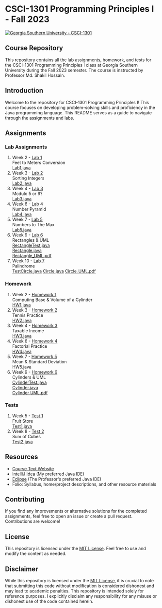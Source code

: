 # CSCI-1301 Programming Principles I - Fall 2023
[![Georgia Southern University - CSCI-1301](https://img.shields.io/badge/Georgia_Southern_University-CSCI--1301-b3935d?style=for-the-badge)](https://georgiasouthern.edu)
## Course Repository
This repository contains all the lab assignments, homework, and tests for the CSCI-1301 Programming Principles I class at Georgia Southern University during the Fall 2023 semester. The course is instructed by Professor Md. Shakil Hossain.

## Introduction
Welcome to the repository for CSCI-1301 Programming Principles I! This course focuses on developing problem-solving skills and proficiency in the Java programming language. This README serves as a guide to navigate through the assignments and labs.

## Assignments
### Lab Assignments
1. Week 2 - [Lab 1](Week2/src/main/java/homework/Lab1.java)<br />
   Feet to Meters Conversion<br />
   [Lab1.java](Week2/src/main/java/homework/Lab1.java)
2. Week 3 - [Lab 2](Week3/src/main/java/homework/Lab2.java)<br />
   Sorting Integers<br />
   [Lab2.java](Week3/src/main/java/homework/Lab2.java)
3. Week 4 - [Lab 3](Week4/src/main/java/homework/Lab3.java)<br />
   Modulo 5 or 6?<br />
   [Lab3.java](Week4/src/main/java/homework/Lab3.java)
4. Week 6 - [Lab 4](Week6/src/main/java/homework/Lab4.java)<br />
   Number Pyramid<br />
   [Lab4.java](Week6/src/main/java/homework/Lab4.java)
5. Week 7 - [Lab 5](Week7/src/main/java/homework/Lab5.java)<br />
   Numbers to The Max<br />
   [Lab5.java](Week7/src/main/java/homework/Lab5.java)
6. Week 9 - [Lab 6](Week9/src/main/java/homework/RectangleTest.java)<br />
   Rectangles & UML<br />
   [RectangleTest.java](Week9/src/main/java/homework/RectangleTest.java)<br />
   [Rectangle.java](Week9/src/main/java/homework/Rectangle.java)<br />
   [Rectangle_UML.pdf](Week9/src/main/java/homework/Rectangle_UML.pdf)<br />
7. Week 10 - [Lab 7](Week10/src/main/java/homework/TestCircle.java)<br />
   Palindrome<br />
   [TestCircle.java](Week10/src/main/java/homework/TestCircle.java)
   [Circle.java](Week10/src/main/java/homework/Circle.java)
   [Circle_UML.pdf](Week10/src/main/java/homework/Circle_UML.pdf)

### Homework
1. Week 2 - [Homework 1](Week2/src/main/java/homework/HW1.java)<br />
   Computing Base & Volume of a Cylinder<br />
   [HW1.java](Week2/src/main/java/homework/HW1.java)
2. Week 3 - [Homework 2](Week3/src/main/java/homework/HW2.java)<br />
   Tennis Practice<br />
   [HW2.java](Week3/src/main/java/homework/HW2.java)
3. Week 4 - [Homework 3](Week4/src/main/java/homework/HW3.java)<br />
   Taxable Income<br />
   [HW3.java](Week4/src/main/java/homework/HW3.java)
4. Week 6 - [Homework 4](Week6/src/main/java/homework/HW4.java)<br />
   Factorial Practice<br />
   [HW4.java](Week6/src/main/java/homework/HW4.java)
5. Week 7 - [Homework 5](Week7/src/main/java/homework/HW5.java)<br />
   Mean & Standard Deviation<br />
   [HW5.java](Week7/src/main/java/homework/HW5.java)
6. Week 9 - [Homework 6](Week9/src/main/java/homework/CylinderTest.java)<br />
   Cylinders & UML<br />
   [CylinderTest.java](Week9/src/main/java/homework/CylinderTest.java)<br />
   [Cylinder.java](Week9/src/main/java/homework/Cylinder.java)<br />
   [Cylinder UML.pdf](Week9/src/main/java/homework/Cylinder_UML.pdf)<br />

### Tests
1. Week 5 - [Test 1](Week5/src/main/java/test/Test1.java)<br />
   Fruit Store<br />
   [Test1.java](Week5/src/main/java/test/Test1.java)<br />
2. Week 8 - [Test 2](Week8/src/main/java/test/Test2.java)<br />
   Sum of Cubes<br />
   [Test2.java](Week8/src/main/java/test/Test2.java)

## Resources
- [Course Text Website](https://media.pearsoncmg.com/ph/esm/ecs_liang_ijp_12/cw/)
- [IntelliJ Idea](https://www.jetbrains.com/idea/) (My preferred Java IDE)
- [Eclipse](http://www.eclipse.org/) (The Professor's preferred Java IDE)
- Folio: Syllabus, home/project descriptions, and other resource materials

## Contributing
If you find any improvements or alternative solutions for the completed assignments, feel free to open an issue or create a pull request. Contributions are welcome!

## License
This repository is licensed under the [MIT License](LICENSE). Feel free to use and modify the content as needed.

## Disclaimer

While this repository is licensed under the [MIT License](LICENSE), it is crucial to note that submitting this code without modification is considered dishonest and may lead to academic penalties. This repository is intended solely for reference purposes. I explicitly disclaim any responsibility for any misuse or dishonest use of the code contained herein.
